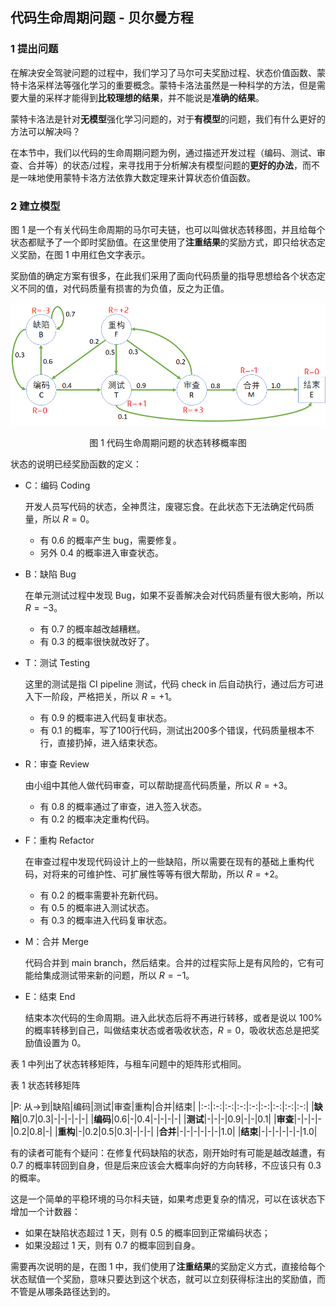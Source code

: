 ## 代码生命周期问题 - 贝尔曼方程

### 1 提出问题

在解决安全驾驶问题的过程中，我们学习了马尔可夫奖励过程、状态价值函数、蒙特卡洛采样法等强化学习的重要概念。蒙特卡洛法虽然是一种科学的方法，但是需要大量的采样才能得到**比较理想的结果**，并不能说是**准确的结果**。

蒙特卡洛法是针对**无模型**强化学习问题的，对于**有模型**的问题，我们有什么更好的方法可以解决吗？

在本节中，我们以代码的生命周期问题为例，通过描述开发过程（编码、测试、审查、合并等）的状态/过程，来寻找用于分析解决有模型问题的**更好的办法**，而不是一味地使用蒙特卡洛方法依靠大数定理来计算状态价值函数。


### 2 建立模型


图 1 是一个有关代码生命周期的马尔可夫链，也可以叫做状态转移图，并且给每个状态都赋予了一个即时奖励值。在这里使用了**注重结果**的奖励方式，即只给状态定义奖励，在图 1 中用红色文字表示。

奖励值的确定方案有很多，在此我们采用了面向代码质量的指导思想给各个状态定义不同的值，对代码质量有损害的为负值，反之为正值。

<center>
<img src="./img/Code-1.png">

图 1 代码生命周期问题的状态转移概率图
</center>



状态的说明已经奖励函数的定义：

- C：编码 Coding

  开发人员写代码的状态，全神贯注，废寝忘食。在此状态下无法确定代码质量，所以 $R=0$。

  - 有 0.6 的概率产生 bug，需要修复。
  - 另外 0.4 的概率进入审查状态。

- B：缺陷 Bug

  在单元测试过程中发现 Bug，如果不妥善解决会对代码质量有很大影响，所以 $R=-3$。

  - 有 0.7 的概率越改越糟糕。
  - 有 0.3 的概率很快就改好了。

- T：测试 Testing

  这里的测试是指 CI pipeline 测试，代码 check in 后自动执行，通过后方可进入下一阶段，严格把关，所以 $R=+1$。

  - 有 0.9 的概率进入代码复审状态。
  - 有 0.1 的概率，写了100行代码，测试出200多个错误，代码质量根本不行，直接扔掉，进入结束状态。

- R：审查 Review

  由小组中其他人做代码审查，可以帮助提高代码质量，所以 $R=+3$。

  - 有 0.8 的概率通过了审查，进入签入状态。
  - 有 0.2 的概率决定重构代码。

- F：重构 Refactor
  
  在审查过程中发现代码设计上的一些缺陷，所以需要在现有的基础上重构代码，对将来的可维护性、可扩展性等等有很大帮助，所以 $R=+2$。

  - 有 0.2 的概率需要补充新代码。
  - 有 0.5 的概率进入测试状态。
  - 有 0.3 的概率进入代码复审状态。

- M：合并 Merge
  
  代码合并到 main branch，然后结束。合并的过程实际上是有风险的，它有可能给集成测试带来新的问题，所以 $R=-1$。

- E：结束 End
  
  结束本次代码的生命周期。进入此状态后将不再进行转移，或者是说以 100% 的概率转移到自己，叫做结束状态或者吸收状态，$R=0$，吸收状态总是把奖励值设置为 0。


表 1 中列出了状态转移矩阵，与租车问题中的矩阵形式相同。

表 1 状态转移矩阵

|P: 从$\rightarrow$到|缺陷|编码|测试|审查|重构|合并|结束|
|:-:|:-:|:-:|:-:|:-:|:-:|:-:|:-:|:-:|
|**缺陷**|0.7|0.3|-|-|-|-|-|
|**编码**|0.6|-|0.4|-|-|-|-|
|**测试**|-|-|-|0.9|-|-|0.1|
|**审查**|-|-|-|-|0.2|0.8|-|
|**重构**|-|0.2|0.5|0.3|-|-|-|
|**合并**|-|-|-|-|-|-|1.0|
|**结束**|-|-|-|-|-|-|1.0|

有的读者可能有个疑问：在修复代码缺陷的状态，刚开始时有可能是越改越遭，有 0.7 的概率转回到自身，但是后来应该会大概率向好的方向转移，不应该只有 0.3 的概率。

这是一个简单的平稳环境的马尔科夫链，如果考虑更复杂的情况，可以在该状态下增加一个计数器：
- 如果在缺陷状态超过 1 天，则有 0.5 的概率回到正常编码状态；
- 如果没超过 1 天，则有 0.7 的概率回到自身。

需要再次说明的是，在图 1 中，我们使用了**注重结果**的奖励定义方式，直接给每个状态赋值一个奖励，意味只要达到这个状态，就可以立刻获得标注出的奖励值，而不管是从哪条路径达到的。


